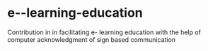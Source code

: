 # e--learning-education
Contribution in in facilitating e- learning education with the help of computer acknowledgment of sign based communication
